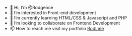 - 👋 Hi, I’m @Rodgence
- 👀 I’m interested in Front-end development
- 🌱 I’m currently learning HTML/CSS & Javascript and PHP
- 💞️ I’m looking to collaborate on Frontend Development
- 📫 How to reach me visit my portfolio <a href="https://portifolio.rodgence.com" target="_blank">RodLine </a>

<!---
Rodgence/Rodgence is a ✨ special ✨ repository because its `README.md` (this file) appears on your GitHub profile.
You can click the Preview link to take a look at your changes.
--->
